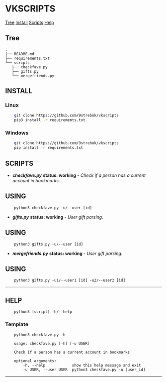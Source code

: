 # VKSCRIPTS

[Tree](#Tree)
[Install](#INSTALL)
[Scripts](#Scripts)
[Help](#Help)

## Tree
~~~
.
├── README.md
├── requirements.txt
└── scripts
   ├── checkfave.py
   ├── gifts.py
   └── mergefriends.py
~~~

## INSTALL

### Linux
~~~bash
    git clone https://github.com/9strebok/vkscripts
    pip3 install -r requirements.txt
~~~

### Windows
~~~bash
    git clone https://github.com/9strebok/vkscripts
    pip install -r requirements.txt
~~~

## SCRIPTS

* ***checkfave.py*** **status: working** - *Check if a person has a current account in bookmarks.*

## USING
~~~
    python3 checkfave.py -u/--user [id]
~~~

* ***gifts.py*** **status: working** - *User gift parsing.*

## USING
~~~
    python3 gifts.py -u/--user [id]
~~~

* ***mergefriends.py*** **status: working** - *User gift parsing.*

## USING
~~~
    python3 gifts.py -u1/--user1 [id] -u2/--user2 [id]
~~~

---

## HELP

~~~
    python3 [script] -h/--help
~~~

### Template

~~~
    python3 checkfave.py -h
~~~

~~~
    usage: checkfave.py [-h] [-u USER]

    Check if a person has a current account in bookmarks

    optional arguments:
        -h, --help            show this help message and exit
        -u USER, --user USER  python3 checkfave.py -u [user_id]
~~~

---
